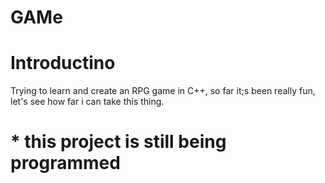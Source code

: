 # GAMe
# Introductino
Trying to learn and create an RPG game in C++, so far it;s been really fun, let's see how far i can take this thing.
# * this project is still being programmed
